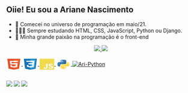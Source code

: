 
## Oiie! Eu sou a Ariane Nascimento 
- 🌱 Comecei no universo de programação em maio/21.
- 👩🏻‍💻 Sempre estudando HTML, CSS, JavaScript, Python ou Django.
- 🤖 Minha grande paixão na programação é o front-end 

<div align="center">
  <a href="https://github.com/ArianeNascimento">
  <img height="160em" widht="42%" src="https://github-readme-stats.vercel.app/api?username=ArianeNascimento&show_icons=true&theme=panda&include_all_commits=true&count_private=true"/>
  <img height="160em" widht="50%" src="https://github-readme-stats.vercel.app/api/top-langs/?username=ArianeNascimento&layout=compact&langs_count=7&theme=panda"/>
</div>
<div style="display: inline_block"><br>
  <img align="center" alt="Ari-HTML" height="30" width="40" src="https://raw.githubusercontent.com/devicons/devicon/master/icons/html5/html5-original.svg">
  <img align="center" alt="Ari-CSS" height="30" width="40" src="https://raw.githubusercontent.com/devicons/devicon/master/icons/css3/css3-original.svg">
  <img align="center" alt="Ari-Js" height="30" width="40" src="https://raw.githubusercontent.com/devicons/devicon/master/icons/javascript/javascript-plain.svg">
  <img align="center" alt="Ari-Python" height="30" width="40" src="https://raw.githubusercontent.com/devicons/devicon/master/icons/python/python-original.svg">
  <img align="center" alt="Ari-Python" height="30" width="80" src="https://img.shields.io/badge/Django-092E20?style=for-the-badge&logo=django&logoColor=white">
  
  ##
 
<div> 
   
  <a href = "mailto:ariianern00@hotmail.com"><img src="https://img.shields.io/badge/Microsoft_Outlook-0078D4?style=for-the-badge&logo=microsoft-outlook&logoColor=white" target="_blank"></a>
  <a href="https://www.linkedin.com/in/arianenascimento00/" target="_blank"><img src="https://img.shields.io/badge/-LinkedIn-%230077B5?style=for-the-badge&logo=linkedin&logoColor=white" target="_blank"></a> 
  <a href="https://github.com/ArianeNascimento/portfolio" target="_blank"><img src="https://img.shields.io/badge/-Portfolio-%23E4405F?style=for-the-badge&logo=portfolio&logoColor=white" target="_blank"></a>  
  
</div>

